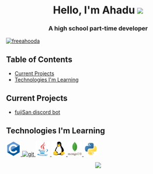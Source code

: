 <h1 align="center">Hello, I'm Ahadu <img src="https://media.giphy.com/media/hvRJCLFzcasrR4ia7z/giphy.gif" width="30px">
<h3 align="center">A high school part-time developer</h3>

<p align="left"> <a href="https://twitter.com/freeahooda" target="blank"><img src="https://img.shields.io/twitter/follow/freeahooda?logo=twitter&style=for-the-badge" alt="freeahooda" /></a> </p>


## Table of Contents
* [Current Projects](#current-projects)
* [Technologies I'm Learning](#learning-tech)

## <a name="current-projects"></a>Current Projects
* [fujiSan discord bot](https://github.com/ahoodatheguy/fujisan)

## <a name="learning-tech"></a> Technologies I'm Learning

<p align="left"> <a href="https://www.cprogramming.com/" target="_blank"> <img src="https://raw.githubusercontent.com/devicons/devicon/master/icons/c/c-original.svg" alt="c" width="40" height="40"/> </a> <a href="https://git-scm.com/" target="_blank"> <img src="https://www.vectorlogo.zone/logos/git-scm/git-scm-icon.svg" alt="git" width="40" height="40"/> </a> <a href="https://www.java.com" target="_blank"> <img src="https://raw.githubusercontent.com/devicons/devicon/master/icons/java/java-original.svg" alt="java" width="40" height="40"/> </a> <a href="https://www.linux.org/" target="_blank"> <img src="https://raw.githubusercontent.com/devicons/devicon/master/icons/linux/linux-original.svg" alt="linux" width="40" height="40"/> </a> <a href="https://www.mongodb.com/" target="_blank"> <img src="https://raw.githubusercontent.com/devicons/devicon/master/icons/mongodb/mongodb-original-wordmark.svg" alt="mongodb" width="40" height="40"/> </a> <a href="https://www.python.org" target="_blank"> <img src="https://raw.githubusercontent.com/devicons/devicon/master/icons/python/python-original.svg" alt="python" width="40" height="40"/> </a> </p>

<p align="center"> <img src="https://github-readme-stats.vercel.app/api?username=ahoodatheguy&show_icons=true&theme=algolia&hide_border=true" />

